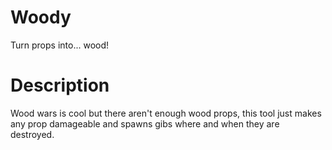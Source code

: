 # Woody
Turn props into... wood!

# Description
Wood wars is cool but there aren't enough wood props, this tool just makes any prop damageable and spawns gibs where and when they are destroyed.

